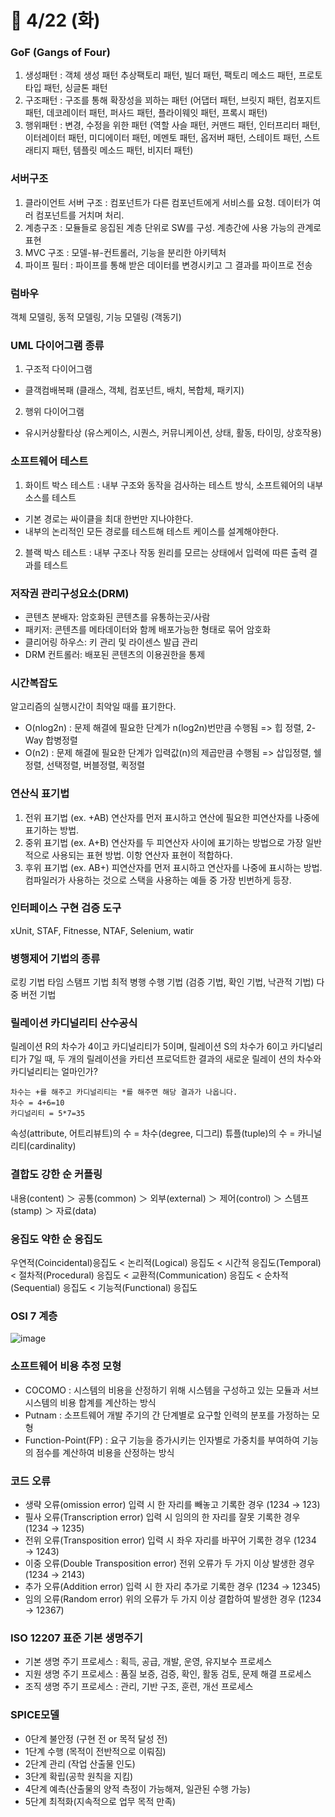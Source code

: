 # 📌 4/22 (화)

### GoF (Gangs of Four)
1. 생성패턴 : 객체 생성 패턴
추상팩토리 패턴, 빌더 패턴, 팩토리 메소드 패턴, 프로토타입 패턴, 싱글톤 패턴
2. 구조패턴 : 구조를 통해 확장성을 꾀하는 패턴
(어댑터 패턴, 브릿지 패턴, 컴포지트 패턴, 데코레이터 패턴, 퍼사드 패턴, 플라이웨잇 패턴, 프록시 패턴)
3. 행위패턴 : 변경, 수정을 위한 패턴
(역할 사슬 패턴, 커맨드 패턴, 인터프리터 패턴, 이터레이터 패턴, 미디에이터 패턴, 메멘토 패턴, 옵저버 패턴, 스테이트 패턴, 스트래티지 패턴, 템플릿 메소드 패턴, 비지터 패턴)

### 서버구조
1. 클라이언트 서버 구조 : 컴포넌트가 다른 컴포넌트에게 서비스를 요청. 데이터가 여러 컴포넌트를 거치며 처리.
2. 계층구조 : 모듈들로 응집된 계층 단위로 SW를 구성. 계층간에 사용 가능의 관계로 표현
3. MVC 구조 : 모델-뷰-컨트롤러, 기능을 분리한 아키텍처
4. 파이프 필터 : 파이프를 통해 받은 데이터를 변경시키고 그 결과를 파이프로 전송

### 럼바우 
객체 모델링, 동적 모델링, 기능 모델링 (객동기)
 
### UML 다이어그램 종류
1. 구조적 다이어그램
- 클객컴배복패 (클래스, 객체, 컴포넌트, 배치, 복합체, 패키지)
2. 행위 다이어그램
- 유시커상활타상 (유스케이스, 시퀀스, 커뮤니케이션, 상태, 활동, 타이밍, 상호작용)

### 소프트웨어 테스트
1. 화이트 박스 테스트 : 내부 구조와 동작을 검사하는 테스트 방식, 소프트웨어의 내부 소스를 테스트
- 기본 경로는 싸이클을 최대 한번만 지나야한다.
- 내부의 논리적인 모든 경로를 테스트해 테스트 케이스를 설계해야한다.
2. 블랙 박스 테스트 : 내부 구조나 작동 원리를 모르는 상태에서 입력에 따른 출력 결과를 테스트

### 저작권 관리구성요소(DRM)
- 콘텐츠 분배자: 암호화된 콘텐츠를 유통하는곳/사람
- 패키저: 콘텐츠를 메타데이터와 함께 배포가능한 형태로 묶어 암호화
- 클리어링 하우스: 키 관리 및 라이센스 발급 관리
- DRM 컨트롤러: 배포된 콘텐츠의 이용권한을 통제

### 시간복잡도 
알고리즘의 실행시간이 최악일 때를 표기한다.
- O(nlog2n) : 문제 해결에 필요한 단계가 n(log2n)번만큼 수행됨 => 힙 정렬, 2-Way 합병정렬
- O(n2) : 문제 해결에 필요한 단계가 입력값(n)의 제곱만큼 수행됨 => 삽입정렬, 쉘정렬, 선택정렬, 버블정렬, 퀵정렬

### 연산식 표기법
1. 전위 표기법 (ex. +AB)
연산자를 먼저 표시하고 연산에 필요한 피연산자를 나중에 표기하는 방법.
2. 중위 표기법 (ex. A+B)
연산자를 두 피연산자 사이에 표기하는 방법으로 가장 일반적으로 사용되는 표현 방법.
이항 연산자 표현이 적합하다.
3. 후위 표기법 (ex. AB+)
피연산자를 먼저 표시하고 연산자를 나중에 표시하는 방법.
컴파일러가 사용하는 것으로 스택을 사용하는 예들 중 가장 빈번하게 등장.

### 인터페이스 구현 검증 도구
xUnit, STAF, Fitnesse, NTAF, Selenium, watir

### 병행제어 기법의 종류
로킹 기법
타임 스탬프 기법
최적 병행 수행 기법 (검증 기법, 확인 기법, 낙관적 기법)
다중 버전 기법

### 릴레이션 카디널리티 산수공식
릴레이션 R의 차수가 4이고 카디널리티가 5이며, 릴레이션 S의 차수가 6이고 카디널리티가 7일 때, 두 개의 릴레이션을 카티션 프로덕트한 결과의 새로운 릴레이 션의 차수와 카디널리티는 얼마인가?

```
차수는 +를 해주고 카디널리티는 *를 해주면 해당 결과가 나옵니다.
차수 = 4+6=10
카디널리티 = 5*7=35
```

속성(attribute, 어트리뷰트)의 수 = 차수(degree, 디그리)
튜플(tuple)의 수 = 카니널리티(cardinality)

### 결합도 강한 순 커플링
내용(content) ＞ 공통(common) ＞ 외부(external) ＞ 제어(control) ＞ 스템프(stamp) ＞ 자료(data)

### 응집도 약한 순 응집도
우연적(Coincidental)응집도 < 논리적(Logical) 응집도 < 시간적 응집도(Temporal) < 절차적(Procedural) 응집도 < 교환적(Communication) 응집도 < 순차적(Sequential) 응집도 < 기능적(Functional) 응집도

### OSI 7 계층
![image](https://github.com/user-attachments/assets/14faa319-d9e5-49a1-83f3-d7860cef6a09)


### 소프트웨어 비용 추정 모형
- COCOMO : 시스템의 비용을 산정하기 위해 시스템을 구성하고 있는 모듈과 서브 시스템의 비용 합계를 계산하는 방식
- Putnam : 소프트웨어 개발 주기의 간 단계별로 요구할 인력의 분포를 가정하는 모형
- Function-Point(FP) : 요구 기능을 증가시키는 인자별로 가중치를 부여하여 기능의 점수를 계산하여 비용을 산정하는 방식

### 코드 오류 
- 생략 오류(omission error)
입력 시 한 자리를 빼놓고 기록한 경우
(1234 → 123)
- 필사 오류(Transcription error)
입력 시 임의의 한 자리를 잘못 기록한 경우
(1234 → 1235)
- 전위 오류(Transposition error)
입력 시 좌우 자리를 바꾸어 기록한 경우
(1234 → 1243)
- 이중 오류(Double Transposition error)
전위 오류가 두 가지 이상 발생한 경우
(1234 → 2143)
- 추가 오류(Addition error)
입력 시 한 자리 추가로 기록한 경우
(1234 → 12345)
- 임의 오류(Random error)
위의 오류가 두 가지 이상 결합하여 발생한 경우
(1234 → 12367)

### ISO 12207  표준 기본 생명주기 
- 기본 생명 주기 프로세스 : 획득, 공급, 개발, 운영, 유지보수 프로세스
- 지원 생명 주기 프로세스 : 품질 보증, 검증, 확인, 활동 검토, 문제 해결 프로세스
- 조직 생명 주기 프로세스 : 관리, 기반 구조, 훈련, 개선 프로세스

### SPICE모델
- 0단계 불안정 (구현 전 or 목적 달성 전)
- 1단계 수행 (목적이 전반적으로 이뤄짐)
- 2단계 관리 (작업 산출물 인도)
- 3단계 확립(공학 원칙을 지킴)
- 4단계 예측(산출물의 양적 측정이 가능해져, 일관된 수행 가능)
- 5단계 최적화(지속적으로 업무 목적 만족)
